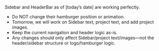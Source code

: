 Sidebar and HeaderBar as of [today’s date] are working perfectly.
- Do NOT change their hamburger position or animation.
- Tomorrow, we will work on Sidebar text, project text, and add project images.
- Keep the current navigation and header logic as-is.
- Any changes should only affect Sidebar/project text/images—not the header/sidebar structure or logo/hamburger logic.
